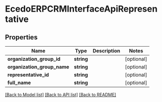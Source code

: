 # EcedoERPCRMInterfaceApiRepresentative

## Properties
Name | Type | Description | Notes
------------ | ------------- | ------------- | -------------
**organization_group_id** | **string** |  | [optional] 
**organization_group_name** | **string** |  | [optional] 
**representative_id** | **string** |  | [optional] 
**full_name** | **string** |  | [optional] 

[[Back to Model list]](../README.md#documentation-for-models) [[Back to API list]](../README.md#documentation-for-api-endpoints) [[Back to README]](../README.md)


